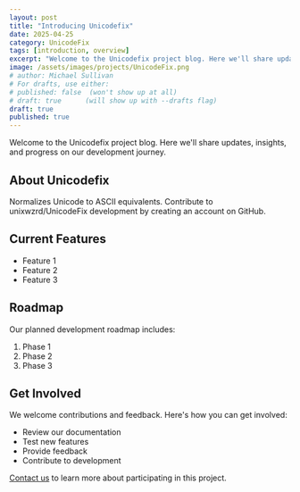 ```yaml
---
layout: post
title: "Introducing Unicodefix"
date: 2025-04-25
category: UnicodeFix
tags: [introduction, overview]
excerpt: "Welcome to the Unicodefix project blog. Here we'll share updates, insights, and progress on our development journey."
image: /assets/images/projects/UnicodeFix.png
# author: Michael Sullivan
# For drafts, use either:
# published: false  (won't show up at all)
# draft: true      (will show up with --drafts flag)
draft: true
published: true
---
```


Welcome to the Unicodefix project blog. Here we'll share updates, insights, and progress on our development journey.

<!--more-->

## About Unicodefix

Normalizes Unicode to ASCII equivalents. Contribute to unixwzrd/UnicodeFix development by creating an account on GitHub.

## Current Features

- Feature 1
- Feature 2
- Feature 3

## Roadmap

Our planned development roadmap includes:

1. Phase 1
2. Phase 2
3. Phase 3

## Get Involved

We welcome contributions and feedback. Here's how you can get involved:

- Review our documentation
- Test new features
- Provide feedback
- Contribute to development

[Contact us](/contact) to learn more about participating in this project.
